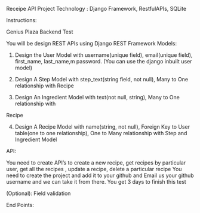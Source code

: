 Receipe API Project
Technology : Django Framework, RestfulAPIs, SQLite


Instructions:


Genius Plaza Backend Test

You will be design REST APIs using Django REST Framework
Models:

1. Design the User Model with username(unique field), email(unique field), first_name,
last_name,m password. (You can use the django inbuilt user model)

2. Design A Step Model with step_text(string field, not null), Many to One relationship with
Recipe

3. Design An Ingredient Model with text(not null, string), Many to One relationship with

Recipe

4. Design A Recipe Model with name(string, not null), Foreign Key to User table(one to one
relationship), One to Many relationship with Step and Ingredient Model

API:

You need to create API’s to create a new recipe, get recipes by particular user, get all the
recipes , update a recipe, delete a particular recipe
You need to create the project and add it to your github and Email us your github username and
we can take it from there.
You get 3 days to finish this test

(Optional): Field validation




End Points:

